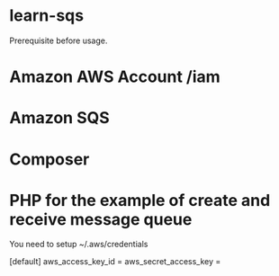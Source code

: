 # learn-sqs

Prerequisite before usage.

# Amazon AWS Account /iam
# Amazon SQS 
# Composer
# PHP for the example of create and receive message queue

You need to setup ~/.aws/credentials

[default]
aws_access_key_id = 
aws_secret_access_key = 
